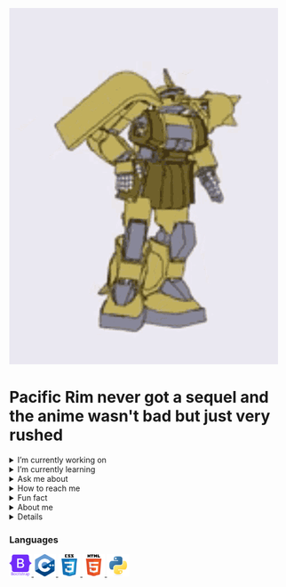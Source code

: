 ![hippo](https://github.com/totallycisbridget/totallycisbridget/blob/main/zaku-dance.gif)

# Pacific Rim never got a sequel and the anime wasn't bad but just very rushed

<details>
<summary>I’m currently working on</summary>
VST Plugin
</details>

<details>
<summary>I’m currently learning </summary>
C++, C#
</details>

<details>
<summary>Ask me about</summary>
gundam. DO IT. I DARE YOU

</details>

<details>
<summary>How to reach me </summary>
Please don't
</details>

<details>
<summary>Fun fact </summary>
Just a tad gay
</details>

<details>
<summary>About me </summary>
Comp Sci student and musician. I will be working on various VST after I can be bothered to record all of the samples I need to make them
</details>

<details>
<summmary>Hobbies</summary>
Acoustic, Electric and bass guitars, some amount of keyboad/piano and soon to be getting into synth stuff
</details>

<p align="left">
</p>

<h3 align="left">Languages</h3>
<p align="left"> <a href="https://getbootstrap.com" target="_blank" rel="noreferrer"> <img src="https://raw.githubusercontent.com/devicons/devicon/master/icons/bootstrap/bootstrap-plain-wordmark.svg" alt="bootstrap" width="40" height="40"/> </a> <a href="https://www.w3schools.com/cpp/" target="_blank" rel="noreferrer"> <img src="https://raw.githubusercontent.com/devicons/devicon/master/icons/cplusplus/cplusplus-original.svg" alt="cplusplus" width="40" height="40"/> </a> <a href="https://www.w3schools.com/css/" target="_blank" rel="noreferrer"> <img src="https://raw.githubusercontent.com/devicons/devicon/master/icons/css3/css3-original-wordmark.svg" alt="css3" width="40" height="40"/> </a> <a href="https://www.w3.org/html/" target="_blank" rel="noreferrer"> <img src="https://raw.githubusercontent.com/devicons/devicon/master/icons/html5/html5-original-wordmark.svg" alt="html5" width="40" height="40"/> </a> <a href="https://www.python.org" target="_blank" rel="noreferrer"> <img src="https://raw.githubusercontent.com/devicons/devicon/master/icons/python/python-original.svg" alt="python" width="40" height="40"/> </a> </p>